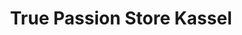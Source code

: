 ---
title: "True Passion Store Kassel"
url: /kassel/true-passion-store-kassel/
shop: Wasserpfeife
---